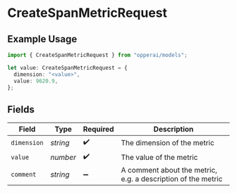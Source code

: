 # CreateSpanMetricRequest

## Example Usage

```typescript
import { CreateSpanMetricRequest } from "opperai/models";

let value: CreateSpanMetricRequest = {
  dimension: "<value>",
  value: 9620.9,
};
```

## Fields

| Field                                                        | Type                                                         | Required                                                     | Description                                                  |
| ------------------------------------------------------------ | ------------------------------------------------------------ | ------------------------------------------------------------ | ------------------------------------------------------------ |
| `dimension`                                                  | *string*                                                     | :heavy_check_mark:                                           | The dimension of the metric                                  |
| `value`                                                      | *number*                                                     | :heavy_check_mark:                                           | The value of the metric                                      |
| `comment`                                                    | *string*                                                     | :heavy_minus_sign:                                           | A comment about the metric, e.g. a description of the metric |